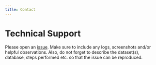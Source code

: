```yaml
---
title: Contact
---
```


# Technical Support
Please open an [issue](https://github.com/pcdslab/hicops/issues). Make sure to include any logs, screenshots and/or helpful observations. Also, do not forget to describe the dataset(s), database, steps performed etc. so that the issue can be reproduced.